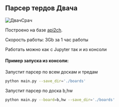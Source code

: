 ##  Парсер тердов Двача

![ДвачСрач](https://lh3.googleusercontent.com/qmhyOfP6VWErBYXFYqBuH7s-TSaIj_F1RsidZRY7r1e5WeOyw8KWUfC6EkK17i6Mk4g=h1024-no-tmp__apk.jpg)

Построено на базе [api2ch](https://github.com/uburuntu/api2ch).

Скорость работы: 3Gb за 1 час работы

Работать можно как с Jupyter так и из консоли

#### Пример запуска из консоли:

Запустит парсер по всем доскам и тредам
```bash
python main.py --save_dir='./boards'
```

Запустит парсер по доска b,hw

```bash
python main.py --board=b,hw --save_dir='./boards'
```
